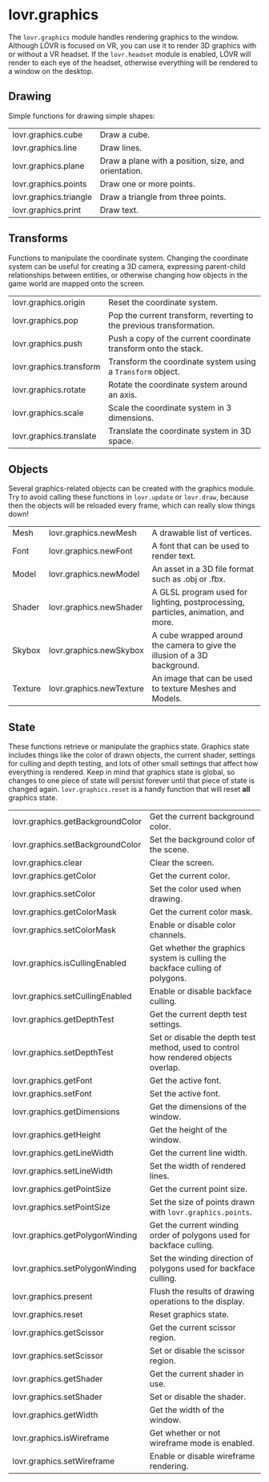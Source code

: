 <!--
category: module
-->

lovr.graphics
===

The `lovr.graphics` module handles rendering graphics to the window.  Although LÖVR is focused on
VR, you can use it to render 3D graphics with or without a VR headset.  If the `lovr.headset` module
is enabled, LÖVR will render to each eye of the headset, otherwise everything will be rendered to a
window on the desktop.

Drawing
---

Simple functions for drawing simple shapes:

<table>
<tr>
  <td class="pre">lovr.graphics.cube</td>
  <td>Draw a cube.</td>
</tr>

<tr>
  <td class="pre">lovr.graphics.line</td>
  <td>Draw lines.</td>
</tr>

<tr>
  <td class="pre">lovr.graphics.plane</td>
  <td>Draw a plane with a position, size, and orientation.</td>
</tr>

<tr>
  <td class="pre">lovr.graphics.points</td>
  <td>Draw one or more points.</td>
</tr>

<tr>
  <td class="pre">lovr.graphics.triangle</td>
  <td>Draw a triangle from three points.</td>
</tr>

<tr>
  <td class="pre">lovr.graphics.print</td>
  <td>Draw text.</td>
</tr>
</table>

Transforms
---

Functions to manipulate the coordinate system.  Changing the coordinate system can be useful for
creating a 3D camera, expressing parent-child relationships between entities, or otherwise changing
how objects in the game world are mapped onto the screen.

<table>
<tr>
  <td class="pre">lovr.graphics.origin</td>
  <td>Reset the coordinate system.</td>
</tr>

<tr>
  <td class="pre">lovr.graphics.pop</td>
  <td>Pop the current transform, reverting to the previous transformation.</td>
</tr>

<tr>
  <td class="pre">lovr.graphics.push</td>
  <td>Push a copy of the current coordinate transform onto the stack.</td>
</tr>

<tr>
  <td class="pre">lovr.graphics.transform</td>
  <td>Transform the coordinate system using a <code>Transform</code> object.</td>
</tr>

<tr>
  <td class="pre">lovr.graphics.rotate</td>
  <td>Rotate the coordinate system around an axis.</td>
</tr>

<tr>
  <td class="pre">lovr.graphics.scale</td>
  <td>Scale the coordinate system in 3 dimensions.</td>
</tr>

<tr>
  <td class="pre">lovr.graphics.translate</td>
  <td>Translate the coordinate system in 3D space.</td>
</tr>
</table>

Objects
---

Several graphics-related objects can be created with the graphics module.  Try to avoid calling
these functions in `lovr.update` or `lovr.draw`, because then the objects will be reloaded every
frame, which can really slow things down!

<table>
<tr>
  <td class="pre">Mesh</td>
  <td class="pre">lovr.graphics.newMesh</td>
  <td>A drawable list of vertices.</td>
</tr>

<tr>
  <td class="pre">Font</td>
  <td class="pre">lovr.graphics.newFont</td>
  <td>A font that can be used to render text.</td>
</tr>

<tr>
  <td class="pre">Model</td>
  <td class="pre">lovr.graphics.newModel</td>
  <td>An asset in a 3D file format such as .obj or .fbx.</td>
</tr>

<tr>
  <td class="pre">Shader</td>
  <td class="pre">lovr.graphics.newShader</td>
  <td>A GLSL program used for lighting, postprocessing, particles, animation, and more.</td>
</tr>

<tr>
  <td class="pre">Skybox</td>
  <td class="pre">lovr.graphics.newSkybox</td>
  <td>A cube wrapped around the camera to give the illusion of a 3D background.</td>
</tr>

<tr>
  <td class="pre">Texture</td>
  <td class="pre">lovr.graphics.newTexture</td>
  <td>An image that can be used to texture Meshes and Models.</td>
</tr>
</table>

State
---

These functions retrieve or manipulate the graphics state.  Graphics state includes things like the
color of drawn objects, the current shader, settings for culling and depth testing, and lots of
other small settings that affect how everything is rendered.  Keep in mind that graphics state is
global, so changes to one piece of state will persist forever until that piece of state is changed
again.  `lovr.graphics.reset` is a handy function that will reset **all** graphics state.

<table>
<tr>
  <td class="pre">lovr.graphics.getBackgroundColor</td>
  <td>Get the current background color.</td>
</tr>

<tr>
  <td class="pre">lovr.graphics.setBackgroundColor</td>
  <td>Set the background color of the scene.</td>
</tr>

<tr>
  <td class="pre">lovr.graphics.clear</td>
  <td>Clear the screen.</td>
</tr>

<tr>
  <td class="pre">lovr.graphics.getColor</td>
  <td>Get the current color.</td>
</tr>

<tr>
  <td class="pre">lovr.graphics.setColor</td>
  <td>Set the color used when drawing.</td>
</tr>

<tr>
  <td class="pre">lovr.graphics.getColorMask</td>
  <td>Get the current color mask.</td>
</tr>

<tr>
  <td class="pre">lovr.graphics.setColorMask</td>
  <td>Enable or disable color channels.</td>
</tr>

<tr>
  <td class="pre">lovr.graphics.isCullingEnabled</td>
  <td>Get whether the graphics system is culling the backface culling of polygons.</td>
</tr>

<tr>
  <td class="pre">lovr.graphics.setCullingEnabled</td>
  <td>Enable or disable backface culling.</td>
</tr>

<tr>
  <td class="pre">lovr.graphics.getDepthTest</td>
  <td>Get the current depth test settings.</td>
</tr>

<tr>
  <td class="pre">lovr.graphics.setDepthTest</td>
  <td>Set or disable the depth test method, used to control how rendered objects overlap.</td>
</tr>

<tr>
  <td class="pre">lovr.graphics.getFont</td>
  <td>Get the active font.</td>
</tr>

<tr>
  <td class="pre">lovr.graphics.setFont</td>
  <td>Set the active font.</td>
</tr>

<tr>
  <td class="pre">lovr.graphics.getDimensions</td>
  <td>Get the dimensions of the window.</td>
</tr>

<tr>
  <td class="pre">lovr.graphics.getHeight</td>
  <td>Get the height of the window.</td>
</tr>

<tr>
  <td class="pre">lovr.graphics.getLineWidth</td>
  <td>Get the current line width.</td>
</tr>

<tr>
  <td class="pre">lovr.graphics.setLineWidth</td>
  <td>Set the width of rendered lines.</td>
</tr>

<tr>
  <td class="pre">lovr.graphics.getPointSize</td>
  <td>Get the current point size.</td>
</tr>

<tr>
  <td class="pre">lovr.graphics.setPointSize</td>
  <td>Set the size of points drawn with <code>lovr.graphics.points</code>.</td>
</tr>

<tr>
  <td class="pre">lovr.graphics.getPolygonWinding</td>
  <td>Get the current winding order of polygons used for backface culling.</td>
</tr>

<tr>
  <td class="pre">lovr.graphics.setPolygonWinding</td>
  <td>Set the winding direction of polygons used for backface culling.</td>
</tr>

<tr>
  <td class="pre">lovr.graphics.present</td>
  <td>Flush the results of drawing operations to the display.</td>
</tr>

<tr>
  <td class="pre">lovr.graphics.reset</td>
  <td>Reset graphics state.</td>
</tr>

<tr>
  <td class="pre">lovr.graphics.getScissor</td>
  <td>Get the current scissor region.</td>
</tr>

<tr>
  <td class="pre">lovr.graphics.setScissor</td>
  <td>Set or disable the scissor region.</td>
</tr>

<tr>
  <td class="pre">lovr.graphics.getShader</td>
  <td>Get the current shader in use.</td>
</tr>

<tr>
  <td class="pre">lovr.graphics.setShader</td>
  <td>Set or disable the shader.</td>
</tr>

<tr>
  <td class="pre">lovr.graphics.getWidth</td>
  <td>Get the width of the window.</td>
</tr>

<tr>
  <td class="pre">lovr.graphics.isWireframe</td>
  <td>Get whether or not wireframe mode is enabled.</td>
</tr>

<tr>
  <td class="pre">lovr.graphics.setWireframe</td>
  <td>Enable or disable wireframe rendering.</td>
</tr>
</table>

